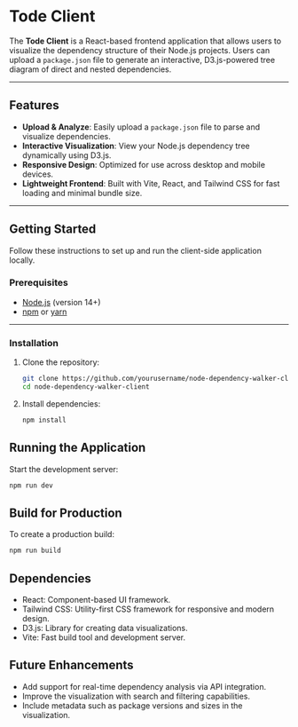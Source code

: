 # Tode Client

The **Tode Client** is a React-based frontend application that allows users to visualize the dependency structure of their Node.js projects. Users can upload a `package.json` file to generate an interactive, D3.js-powered tree diagram of direct and nested dependencies.

---

## Features

- **Upload & Analyze**: Easily upload a `package.json` file to parse and visualize dependencies.
- **Interactive Visualization**: View your Node.js dependency tree dynamically using D3.js.
- **Responsive Design**: Optimized for use across desktop and mobile devices.
- **Lightweight Frontend**: Built with Vite, React, and Tailwind CSS for fast loading and minimal bundle size.

---

## Getting Started

Follow these instructions to set up and run the client-side application locally.

### Prerequisites

- [Node.js](https://nodejs.org/) (version 14+)
- [npm](https://www.npmjs.com/) or [yarn](https://yarnpkg.com/)

---

### Installation

1. Clone the repository:
   ```bash
   git clone https://github.com/yourusername/node-dependency-walker-client.git
   cd node-dependency-walker-client

2. Install dependencies:
   ```bash
   npm install
   ```

## Running the Application

Start the development server:
```bash
npm run dev
```

## Build for Production

To create a production build:
```bash
npm run build
```

## Dependencies
- React: Component-based UI framework.
- Tailwind CSS: Utility-first CSS framework for responsive and modern design.
- D3.js: Library for creating data visualizations.
- Vite: Fast build tool and development server.

## Future Enhancements
- Add support for real-time dependency analysis via API integration.
- Improve the visualization with search and filtering capabilities.
- Include metadata such as package versions and sizes in the visualization.
